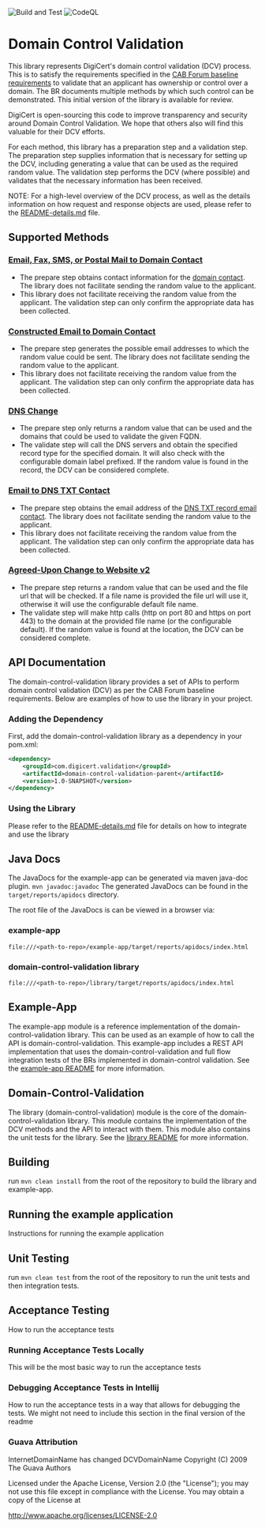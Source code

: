 ![Build and Test](https://github.com/digicert/domain-control-validation/actions/workflows/beta-build-deploy.yml/badge.svg)
![CodeQL](https://github.com/digicert/domain-control-validation/actions/workflows/codeql.yml/badge.svg)

Domain Control Validation
====================
This library represents DigiCert's domain control validation (DCV) process. This is to satisfy the requirements specified in the
[CAB Forum baseline requirements](https://github.com/cabforum/servercert/blob/main/docs/BR.md#3224-validation-of-domain-authorization-or-control)
to validate that an applicant has ownership or control over a domain. The BR documents multiple methods by which such control
can be demonstrated. This initial version of the library is available for review. 

DigiCert is open-sourcing this code to improve transparency and security around Domain Control Validation. We hope that others also will find this valuable for their DCV efforts. 

For each method, this library has a preparation step and a validation step. The preparation step supplies information that is
necessary for setting up the DCV, including generating a value that can be used as the required random value. The validation
step performs the DCV (where possible) and validates that the necessary information has been received.

NOTE: For a high-level overview of the DCV process, as well as the details information on how request and response
objects are used, please refer to the [README-details.md](README-details.md) file.

Supported Methods
-----------------

### [Email, Fax, SMS, or Postal Mail to Domain Contact](https://github.com/cabforum/servercert/blob/main/docs/BR.md#32242-email-fax-sms-or-postal-mail-to-domain-contact)
* The prepare step obtains contact information for the [domain contact](https://github.com/cabforum/servercert/blob/main/docs/BR.md#161-definitions).
  The library does not facilitate sending the random value to the applicant.
* This library does not facilitate receiving the random value from the applicant. The validation step can only confirm the appropriate
  data has been collected.

### [Constructed Email to Domain Contact](https://github.com/cabforum/servercert/blob/main/docs/BR.md#32244-constructed-email-to-domain-contact)
* The prepare step generates the possible email addresses to which the random value could be sent. The library does not facilitate
  sending the random value to the applicant.
* This library does not facilitate receiving the random value from the applicant. The validation step can only confirm the appropriate
  data has been collected.

### [DNS Change](https://github.com/cabforum/servercert/blob/main/docs/BR.md#32247-dns-change)
* The prepare step only returns a random value that can be used and the domains that could be used to validate the given FQDN.
* The validate step will call the DNS servers and obtain the specified record type for the specified domain. It will also check
  with the configurable domain label prefixed. If the random value is found in the record, the DCV can be considered complete.

### [Email to DNS TXT Contact](https://github.com/cabforum/servercert/blob/main/docs/BR.md#322414-email-to-dns-txt-contact)
* The prepare step obtains the email address of the [DNS TXT record email contact](https://github.com/cabforum/servercert/blob/main/docs/BR.md#a21-dns-txt-record-email-contact).
  The library does not facilitate sending the random value to the applicant.
* This library does not facilitate receiving the random value from the applicant. The validation step can only confirm the appropriate
  data has been collected.

### [Agreed-Upon Change to Website v2](https://github.com/cabforum/servercert/blob/main/docs/BR.md#322418-agreed-upon-change-to-website-v2)
* The prepare step returns a random value that can be used and the file url that will be checked. If a file name is provided the
  file url will use it, otherwise it will use the configurable default file name.
* The validate step will make http calls (http on port 80 and https on port 443) to the domain at the provided file name (or the
  configurable default). If the random value is found at the location, the DCV can be considered complete.

API Documentation
-----------------
The domain-control-validation library provides a set of APIs to perform domain control validation (DCV) as per the CAB Forum baseline requirements. Below are examples of how to use the library in your project.  

### Adding the Dependency

First, add the domain-control-validation library as a dependency in your pom.xml:

```xml
<dependency>
    <groupId>com.digicert.validation</groupId>
    <artifactId>domain-control-validation-parent</artifactId>
    <version>1.0-SNAPSHOT</version>
</dependency>
```

### Using the Library
Please refer to the [README-details.md](README-details.md) file for details on how to integrate and use the library


## Java Docs
The JavaDocs for the example-app can be generated via maven java-doc plugin.
```mvn javadoc:javadoc``` The generated JavaDocs can be found in the `target/reports/apidocs` directory.

The root file of the JavaDocs is can be viewed in a browser via:
### example-app
`file:///<path-to-repo>/example-app/target/reports/apidocs/index.html`

### domain-control-validation library
`file:///<path-to-repo>/library/target/reports/apidocs/index.html`

Example-App
-----------
The example-app module is a reference implementation of the domain-control-validation library. This can be used as an example of how to call the API is domain-control-validation. This example-app includes a REST API implementation that uses the domain-control-validation and full flow integration tests of the BRs implemented in domain-control validation.
See the [example-app README](example-app/README.md) for more information.

Domain-Control-Validation
-------------------------
The library (domain-control-validation) module is the core of the domain-control-validation library. This module contains 
the implementation of the DCV methods and the API to interact with them. This module also contains the unit tests for the library.
See the [library README](library/README.md) for more information.

Building
--------
run `mvn clean install` from the root of the repository to build the library and example-app.

Running the example application
---------------------------------
Instructions for running the example application

Unit Testing
------------
run `mvn clean test` from the root of the repository to run the unit tests and then integration tests.


Acceptance Testing
------------------
How to run the acceptance tests

### Running Acceptance Tests Locally
This will be the most basic way to run the acceptance tests


### Debugging Acceptance Tests in Intellij
How to run the acceptance tests in a way that allows for debugging the tests. We might not need to include this section in the final version of the readme

### Guava Attribution 
InternetDomainName has changed DCVDomainName
Copyright (C) 2009 The Guava Authors

Licensed under the Apache License, Version 2.0 (the "License"); you may not use this file except
in compliance with the License. You may obtain a copy of the License at

http://www.apache.org/licenses/LICENSE-2.0